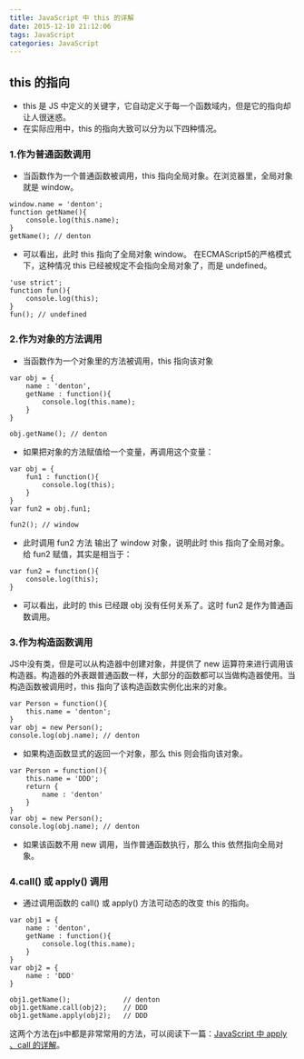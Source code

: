 ```yaml
---
title: JavaScript 中 this 的详解
date: 2015-12-10 21:12:06
tags: JavaScript
categories: JavaScript
---
```


## this 的指向

- this 是 JS 中定义的关键字，它自动定义于每一个函数域内，但是它的指向却让人很迷惑。
- 在实际应用中，this 的指向大致可以分为以下四种情况。

### 1.作为普通函数调用
<!-- more -->
- 当函数作为一个普通函数被调用，this 指向全局对象。在浏览器里，全局对象就是 window。

```
window.name = 'denton';
function getName(){
    console.log(this.name);
}
getName(); // denton
```

- 可以看出，此时 this 指向了全局对象 window。 在ECMAScript5的严格模式下，这种情况 this 已经被规定不会指向全局对象了，而是 undefined。

```
'use strict';
function fun(){
    console.log(this);
}
fun(); // undefined
```

### 2.作为对象的方法调用

- 当函数作为一个对象里的方法被调用，this 指向该对象

```
var obj = {
    name : 'denton',
    getName : function(){
        console.log(this.name);
    }
}

obj.getName(); // denton
```

- 如果把对象的方法赋值给一个变量，再调用这个变量：

```
var obj = {
    fun1 : function(){
        console.log(this);
    }
}
var fun2 = obj.fun1;

fun2(); // window
```

- 此时调用 fun2 方法 输出了 window 对象，说明此时 this 指向了全局对象。给 fun2 赋值，其实是相当于：

```
var fun2 = function(){
    console.log(this);
}
```

- 可以看出，此时的 this 已经跟 obj 没有任何关系了。这时 fun2 是作为普通函数调用。

### 3.作为构造函数调用

JS中没有类，但是可以从构造器中创建对象，并提供了 new 运算符来进行调用该构造器。构造器的外表跟普通函数一样，大部分的函数都可以当做构造器使用。当构造函数被调用时，this 指向了该构造函数实例化出来的对象。

```
var Person = function(){
    this.name = 'denton';
}
var obj = new Person();
console.log(obj.name); // denton
```

- 如果构造函数显式的返回一个对象，那么 this 则会指向该对象。

```
var Person = function(){
    this.name = 'DDD';
    return {
        name : 'denton'
    }
}
var obj = new Person();
console.log(obj.name); // denton
```

- 如果该函数不用 new 调用，当作普通函数执行，那么 this 依然指向全局对象。

### 4.call() 或 apply() 调用

- 通过调用函数的 call() 或 apply() 方法可动态的改变 this 的指向。

```
var obj1 = {
    name : 'denton',
    getName : function(){
        console.log(this.name);
    }
}
var obj2 = {
    name : 'DDD'
}

obj1.getName();             // denton
obj1.getName.call(obj2);    // DDD
obj1.getName.apply(obj2);   // DDD
```
这两个方法在js中都是非常常用的方法，可以阅读下一篇：[JavaScript 中 apply 、call 的详解](/2017/12/10/JavaScript-中-apply-、call-的详解/)。
